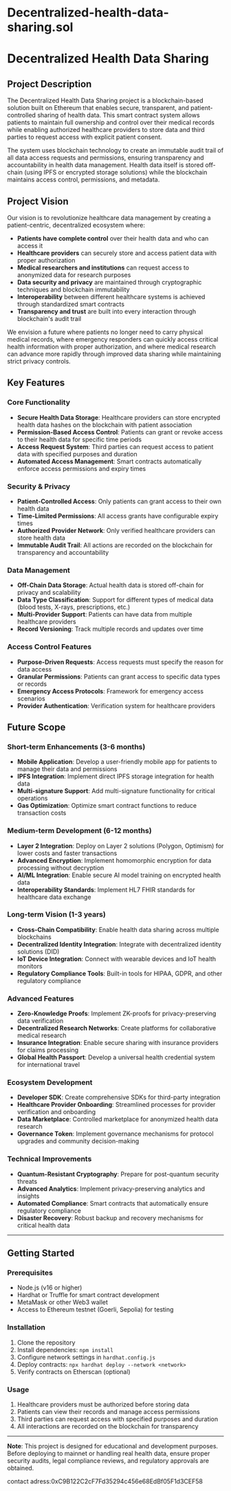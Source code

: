 # Decentralized-health-data-sharing.sol
# Decentralized Health Data Sharing

## Project Description

The Decentralized Health Data Sharing project is a blockchain-based solution built on Ethereum that enables secure, transparent, and patient-controlled sharing of health data. This smart contract system allows patients to maintain full ownership and control over their medical records while enabling authorized healthcare providers to store data and third parties to request access with explicit patient consent.

The system uses blockchain technology to create an immutable audit trail of all data access requests and permissions, ensuring transparency and accountability in health data management. Health data itself is stored off-chain (using IPFS or encrypted storage solutions) while the blockchain maintains access control, permissions, and metadata.

## Project Vision

Our vision is to revolutionize healthcare data management by creating a patient-centric, decentralized ecosystem where:

- **Patients have complete control** over their health data and who can access it
- **Healthcare providers** can securely store and access patient data with proper authorization
- **Medical researchers and institutions** can request access to anonymized data for research purposes
- **Data security and privacy** are maintained through cryptographic techniques and blockchain immutability
- **Interoperability** between different healthcare systems is achieved through standardized smart contracts
- **Transparency and trust** are built into every interaction through blockchain's audit trail

We envision a future where patients no longer need to carry physical medical records, where emergency responders can quickly access critical health information with proper authorization, and where medical research can advance more rapidly through improved data sharing while maintaining strict privacy controls.

## Key Features

### Core Functionality
- **Secure Health Data Storage**: Healthcare providers can store encrypted health data hashes on the blockchain with patient association
- **Permission-Based Access Control**: Patients can grant or revoke access to their health data for specific time periods
- **Access Request System**: Third parties can request access to patient data with specified purposes and duration
- **Automated Access Management**: Smart contracts automatically enforce access permissions and expiry times

### Security & Privacy
- **Patient-Controlled Access**: Only patients can grant access to their own health data
- **Time-Limited Permissions**: All access grants have configurable expiry times
- **Authorized Provider Network**: Only verified healthcare providers can store health data
- **Immutable Audit Trail**: All actions are recorded on the blockchain for transparency and accountability

### Data Management
- **Off-Chain Data Storage**: Actual health data is stored off-chain for privacy and scalability
- **Data Type Classification**: Support for different types of medical data (blood tests, X-rays, prescriptions, etc.)
- **Multi-Provider Support**: Patients can have data from multiple healthcare providers
- **Record Versioning**: Track multiple records and updates over time

### Access Control Features
- **Purpose-Driven Requests**: Access requests must specify the reason for data access
- **Granular Permissions**: Patients can grant access to specific data types or records
- **Emergency Access Protocols**: Framework for emergency access scenarios
- **Provider Authentication**: Verification system for healthcare providers

## Future Scope

### Short-term Enhancements (3-6 months)
- **Mobile Application**: Develop a user-friendly mobile app for patients to manage their data and permissions
- **IPFS Integration**: Implement direct IPFS storage integration for health data
- **Multi-signature Support**: Add multi-signature functionality for critical operations
- **Gas Optimization**: Optimize smart contract functions to reduce transaction costs

### Medium-term Development (6-12 months)
- **Layer 2 Integration**: Deploy on Layer 2 solutions (Polygon, Optimism) for lower costs and faster transactions
- **Advanced Encryption**: Implement homomorphic encryption for data processing without decryption
- **AI/ML Integration**: Enable secure AI model training on encrypted health data
- **Interoperability Standards**: Implement HL7 FHIR standards for healthcare data exchange

### Long-term Vision (1-3 years)
- **Cross-Chain Compatibility**: Enable health data sharing across multiple blockchains
- **Decentralized Identity Integration**: Integrate with decentralized identity solutions (DID)
- **IoT Device Integration**: Connect with wearable devices and IoT health monitors
- **Regulatory Compliance Tools**: Built-in tools for HIPAA, GDPR, and other regulatory compliance

### Advanced Features
- **Zero-Knowledge Proofs**: Implement ZK-proofs for privacy-preserving data verification
- **Decentralized Research Networks**: Create platforms for collaborative medical research
- **Insurance Integration**: Enable secure sharing with insurance providers for claims processing
- **Global Health Passport**: Develop a universal health credential system for international travel

### Ecosystem Development
- **Developer SDK**: Create comprehensive SDKs for third-party integration
- **Healthcare Provider Onboarding**: Streamlined processes for provider verification and onboarding
- **Data Marketplace**: Controlled marketplace for anonymized health data research
- **Governance Token**: Implement governance mechanisms for protocol upgrades and community decision-making

### Technical Improvements
- **Quantum-Resistant Cryptography**: Prepare for post-quantum security threats
- **Advanced Analytics**: Implement privacy-preserving analytics and insights
- **Automated Compliance**: Smart contracts that automatically ensure regulatory compliance
- **Disaster Recovery**: Robust backup and recovery mechanisms for critical health data

---

## Getting Started

### Prerequisites
- Node.js (v16 or higher)
- Hardhat or Truffle for smart contract development
- MetaMask or other Web3 wallet
- Access to Ethereum testnet (Goerli, Sepolia) for testing

### Installation
1. Clone the repository
2. Install dependencies: `npm install`
3. Configure network settings in `hardhat.config.js`
4. Deploy contracts: `npx hardhat deploy --network <network>`
5. Verify contracts on Etherscan (optional)

### Usage
1. Healthcare providers must be authorized before storing data
2. Patients can view their records and manage access permissions
3. Third parties can request access with specified purposes and duration
4. All interactions are recorded on the blockchain for transparency

---

**Note**: This project is designed for educational and development purposes. Before deploying to mainnet or handling real health data, ensure proper security audits, legal compliance reviews, and regulatory approvals are obtained.

contact adress:0xC9B122C2cF7Fd35294c456e68EdBf05F1d3CEF58
